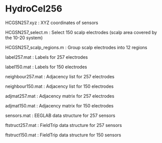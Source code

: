 # HydroCel256

HCGSN257.xyz : XYZ coordinates of sensors

HCGSN257_select.m : Select 150 scalp electrodes (scalp area covered by the 10-20 system)

HCGSN257_scalp_regions.m : Group scalp electrodes into 12 regions

label257.mat : Labels for 257 electrodes

label150.mat : Labels for 150 electrodes

neighbour257.mat : Adjacency list for 257 electrodes

neighbour150.mat : Adjacency list for 150 electrodes

adjmat257.mat : Adjacency matrix for 257 electrodes

adjmat150.mat : Adjacency matrix for 150 electrodes

sensors.mat : EEGLAB data structure for 257 sensors

ftstruct257.mat : FieldTrip data structure for 257 sensors

ftstruct150.mat : FieldTrip data structure for 150 sensors
